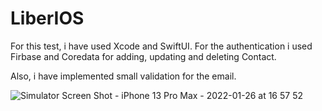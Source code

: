 # LiberIOS

For this test, i have used Xcode and SwiftUI.
For the authentication i used Firbase and Coredata for adding, updating and deleting Contact.

Also, i have implemented small validation for the email.

![Simulator Screen Shot - iPhone 13 Pro Max - 2022-01-26 at 16 57 52](https://user-images.githubusercontent.com/50418077/151245848-6a473c96-9736-4df0-b700-e89860b3b47e.png)



